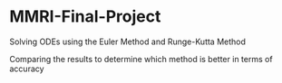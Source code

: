 # MMRI-Final-Project
Solving ODEs using the Euler Method and Runge-Kutta Method

Comparing the results to determine which method is better in terms of accuracy
